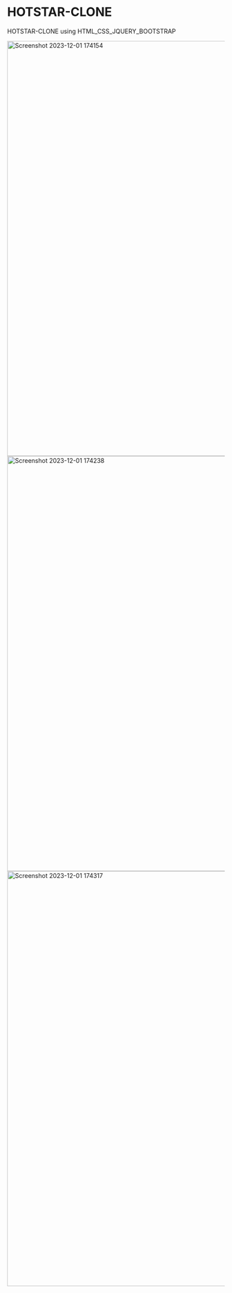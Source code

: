 # HOTSTAR-CLONE
HOTSTAR-CLONE using HTML_CSS_JQUERY_BOOTSTRAP

<img width="960" alt="Screenshot 2023-12-01 174154" src="https://github.com/kuuunnjj/HOTSTAR-CLONE/assets/127201867/0b088f4a-ce20-4638-a682-4b532fe3bc7c">
<img width="960" alt="Screenshot 2023-12-01 174238" src="https://github.com/kuuunnjj/HOTSTAR-CLONE/assets/127201867/8306863d-8570-44a5-bdc5-9a6745615bdc">
<img width="960" alt="Screenshot 2023-12-01 174317" src="https://github.com/kuuunnjj/HOTSTAR-CLONE/assets/127201867/d4da1a20-87ae-4cc5-a5ce-ea9018945233">
